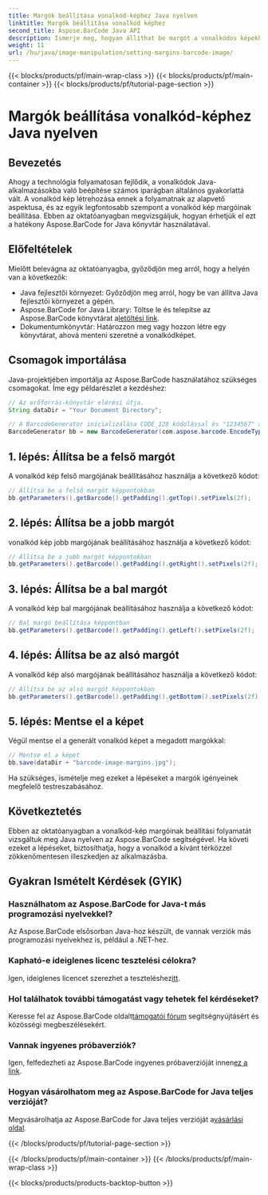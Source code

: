 ```yaml
---
title: Margók beállítása vonalkód-képhez Java nyelven
linktitle: Margók beállítása vonalkód képhez
second_title: Aspose.BarCode Java API
description: Ismerje meg, hogyan állíthat be margót a vonalkódos képekhez Java nyelven az Aspose.BarCode segítségével. Szabja testre a térközt az alkalmazásba való zökkenőmentes integráció érdekében
weight: 11
url: /hu/java/image-manipulation/setting-margins-barcode-image/
---
```


{{< blocks/products/pf/main-wrap-class >}}
{{< blocks/products/pf/main-container >}}
{{< blocks/products/pf/tutorial-page-section >}}

# Margók beállítása vonalkód-képhez Java nyelven


## Bevezetés

Ahogy a technológia folyamatosan fejlődik, a vonalkódok Java-alkalmazásokba való beépítése számos iparágban általános gyakorlattá vált. A vonalkód kép létrehozása ennek a folyamatnak az alapvető aspektusa, és az egyik legfontosabb szempont a vonalkód kép margóinak beállítása. Ebben az oktatóanyagban megvizsgáljuk, hogyan érhetjük el ezt a hatékony Aspose.BarCode for Java könyvtár használatával.

## Előfeltételek

Mielőtt belevágna az oktatóanyagba, győződjön meg arról, hogy a helyén van a következők:

- Java fejlesztői környezet: Győződjön meg arról, hogy be van állítva Java fejlesztői környezet a gépén.
-  Aspose.BarCode for Java Library: Töltse le és telepítse az Aspose.BarCode könyvtárat a[letöltési link](https://releases.aspose.com/barcode/java/).
- Dokumentumkönyvtár: Határozzon meg vagy hozzon létre egy könyvtárat, ahová menteni szeretné a vonalkódképet.

## Csomagok importálása

Java-projektjében importálja az Aspose.BarCode használatához szükséges csomagokat. Íme egy példarészlet a kezdéshez:

```java
// Az erőforrás-könyvtár elérési útja.
String dataDir = "Your Document Directory";

// A BarcodeGenerator inicializálása CODE_128 kódolással és "1234567" adatokkal
BarcodeGenerator bb = new BarcodeGenerator(com.aspose.barcode.EncodeTypes.CODE_128, "1234567");
```

## 1. lépés: Állítsa be a felső margót

A vonalkód kép felső margójának beállításához használja a következő kódot:

```java
// Állítsa be a felső margót képpontokban
bb.getParameters().getBarcode().getPadding().getTop().setPixels(2f);
```

## 2. lépés: Állítsa be a jobb margót

vonalkód kép jobb margójának beállításához használja a következő kódot:

```java
// Állítsa be a jobb margót képpontokban
bb.getParameters().getBarcode().getPadding().getRight().setPixels(2f);
```

## 3. lépés: Állítsa be a bal margót

A vonalkód kép bal margójának beállításához használja a következő kódot:

```java
// Bal margó beállítása képpontban
bb.getParameters().getBarcode().getPadding().getLeft().setPixels(2f);
```

## 4. lépés: Állítsa be az alsó margót

A vonalkód kép alsó margójának beállításához használja a következő kódot:

```java
// Állítsa be az alsó margót képpontokban
bb.getParameters().getBarcode().getPadding().getBottom().setPixels(2f);
```

## 5. lépés: Mentse el a képet

Végül mentse el a generált vonalkód képet a megadott margókkal:

```java
// Mentse el a képet
bb.save(dataDir + "barcode-image-margins.jpg");
```

Ha szükséges, ismételje meg ezeket a lépéseket a margók igényeinek megfelelő testreszabásához.

## Következtetés

Ebben az oktatóanyagban a vonalkód-kép margóinak beállítási folyamatát vizsgáltuk meg Java nyelven az Aspose.BarCode segítségével. Ha követi ezeket a lépéseket, biztosíthatja, hogy a vonalkód a kívánt térközzel zökkenőmentesen illeszkedjen az alkalmazásba.

## Gyakran Ismételt Kérdések (GYIK)

### Használhatom az Aspose.BarCode for Java-t más programozási nyelvekkel?
Az Aspose.BarCode elsősorban Java-hoz készült, de vannak verziók más programozási nyelvekhez is, például a .NET-hez.

### Kapható-e ideiglenes licenc tesztelési célokra?
 Igen, ideiglenes licencet szerezhet a teszteléshez[itt](https://purchase.aspose.com/temporary-license/).

### Hol találhatok további támogatást vagy tehetek fel kérdéseket?
 Keresse fel az Aspose.BarCode oldalt[támogatói fórum](https://forum.aspose.com/c/barcode/13) segítségnyújtásért és közösségi megbeszélésekért.

### Vannak ingyenes próbaverziók?
 Igen, felfedezheti az Aspose.BarCode ingyenes próbaverzióját innen[ez a link](https://releases.aspose.com/).

### Hogyan vásárolhatom meg az Aspose.BarCode for Java teljes verzióját?
 Megvásárolhatja az Aspose.BarCode for Java teljes verzióját a[vásárlási oldal](https://purchase.aspose.com/buy).

{{< /blocks/products/pf/tutorial-page-section >}}

{{< /blocks/products/pf/main-container >}}
{{< /blocks/products/pf/main-wrap-class >}}

{{< blocks/products/products-backtop-button >}}
